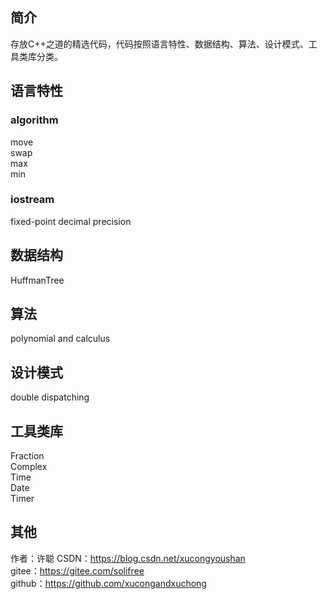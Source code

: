 ## 简介
存放C++之道的精选代码，代码按照语言特性、数据结构、算法、设计模式、工具类库分类。

## 语言特性
### algorithm
move  
swap  
max  
min
### iostream
fixed-point decimal precision

## 数据结构
HuffmanTree

## 算法
polynomial and calculus

## 设计模式
double dispatching

## 工具类库
Fraction  
Complex  
Time  
Date  
Timer

## 其他
作者：许聪
CSDN：https://blog.csdn.net/xucongyoushan  
gitee：https://gitee.com/solifree  
github：https://github.com/xucongandxuchong
